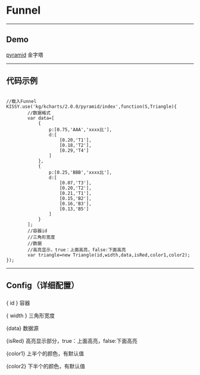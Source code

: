 # Funnel
---
Demo
---
[pyramid](../demo/pyramid/demo1.html) 金字塔<br/>


---
代码示例
---
```

//载入Funnel
KISSY.use('kg/kcharts/2.0.0/pyramid/index',function(S,Triangle){
        //数据格式
        var data=[
            {
                p:[0.75,'AAA','xxxx比'],
                d:[
                    [0.20,'T1'],
                    [0.18,'T2'],
                    [0.29,'T4']
                ]
            },
            {
                p:[0.25,'BBB','xxxx比'],
                d:[
                    [0.07,'T3'],
                    [0.20,'T2'],
                    [0.21,'T1'],
                    [0.15,'B2'],
                    [0.16,'B3'],
                    [0.13,'B5'] 
                ]
            }
        ];
        //容器id
        //三角形宽度
        //数据
        //高亮显示，true：上面高亮，false:下面高亮
        var triangle=new Triangle(id,width,data,isRed,color1,color2);
});
```

---
Config（详细配置）
---
###  

{ id }      容器

{ width }   三角形宽度

{data}      数据源

{isRed}     高亮显示部分，true：上面高亮，false:下面高亮

{color1}    上半个的颜色，有默认值

{color2}    下半个的颜色，有默认值





